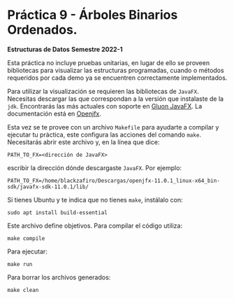 # Práctica 9 - Árboles Binarios Ordenados.

**Estructuras de Datos**
**Semestre 2022-1**

Esta práctica no incluye pruebas unitarias, en lugar de ello se proveen 
bibliotecas para visualizar las estructuras programadas, cuando o métodos
requeridos por cada demo ya se encuentren correctamente implementados.

Para utilizar la visualización se requieren las bibliotecas de ```JavaFX```.  Necesitas descargar las que correspondan a la versión que instalaste de la ```jdk```.  Encontrarás las más actuales con soporte en [Gluon JavaFX](https://gluonhq.com/products/javafx/).  La documentación está en [Openjfx](https://openjfx.io/).

Esta vez se te provee con un archivo ```Makefile``` para ayudarte a compilar y ejecutar tu práctica, este configura las acciones del comando ```make```.  Necesitarás abrir este archivo y, en la línea que dice:
```
PATH_TO_FX=<dirección de JavaFX>
```
escribir la dirección dónde descargaste ```JavaFX```. Por ejemplo:
```
PATH_TO_FX=/home/blackzafiro/Descargas/openjfx-11.0.1_linux-x64_bin-sdk/javafx-sdk-11.0.1/lib/
```

Si tienes Ubuntu y te indica que no tienes ```make```, instálalo con:
```
sudo apt install build-essential
```
Este archivo define objetivos.  Para compilar el código utiliza:
```
make compile
```
Para ejecutar:
```
make run
```
Para borrar los archivos generados:
```
make clean
```